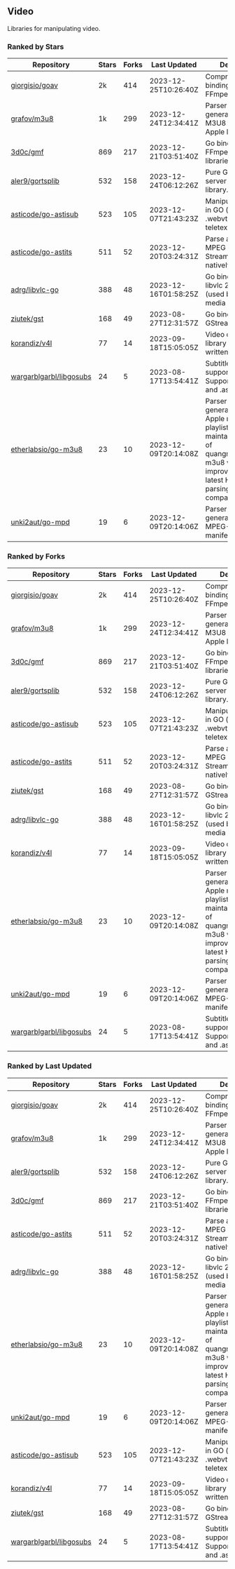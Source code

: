 ## Video

Libraries for manipulating video.

### Ranked by Stars

| Repository | Stars | Forks | Last Updated | Description | 
|------------|-------|-------|--------------|-------------|
| [giorgisio/goav](https://github.com/giorgisio/goav) | 2k | 414 | 2023-12-25T10:26:40Z |  Comprehensive Go bindings for FFmpeg. |
| [grafov/m3u8](https://github.com/grafov/m3u8) | 1k | 299 | 2023-12-24T12:34:41Z |  Parser and generator library of M3U8 playlists for Apple HLS. |
| [3d0c/gmf](https://github.com/3d0c/gmf) | 869 | 217 | 2023-12-21T03:51:40Z |  Go bindings for FFmpeg av\* libraries. |
| [aler9/gortsplib](https://github.com/aler9/gortsplib) | 532 | 158 | 2023-12-24T06:12:26Z |  Pure Go RTSP server and client library. |
| [asticode/go-astisub](https://github.com/asticode/go-astisub) | 523 | 105 | 2023-12-07T21:43:23Z |  Manipulate subtitles in GO (.srt, .stl, .ttml, .webvtt, .ssa/.ass, teletext, .smi, etc.). |
| [asticode/go-astits](https://github.com/asticode/go-astits) | 511 | 52 | 2023-12-20T03:24:31Z |  Parse and demux MPEG Transport Streams (.ts) natively in GO. |
| [adrg/libvlc-go](https://github.com/adrg/libvlc-go) | 388 | 48 | 2023-12-16T01:58:25Z |  Go bindings for libvlc 2.X/3.X/4.X (used by the VLC media player). |
| [ziutek/gst](https://github.com/ziutek/gst) | 168 | 49 | 2023-08-27T12:31:57Z |  Go bindings for GStreamer. |
| [korandiz/v4l](https://github.com/korandiz/v4l) | 77 | 14 | 2023-09-18T15:05:05Z |  Video capture library for Linux, written in Go. |
| [wargarblgarbl/libgosubs](https://github.com/wargarblgarbl/libgosubs) | 24 | 5 | 2023-08-17T13:54:41Z |  Subtitle format support for go. Supports .srt, .ttml, and .ass. |
| [etherlabsio/go-m3u8](https://github.com/etherlabsio/go-m3u8) | 23 | 10 | 2023-12-09T20:14:08Z |  Parser and generator library for Apple m3u8 playlists. Actively maintained version of quangngotan95/go-m3u8 with improvements and latest HLS playlist parsing compatibility. |
| [unki2aut/go-mpd](https://github.com/unki2aut/go-mpd) | 19 | 6 | 2023-12-09T20:14:06Z |  Parser and generator library for MPEG-DASH manifest files. |

### Ranked by Forks

| Repository | Stars | Forks | Last Updated | Description | 
|------------|-------|-------|--------------|-------------|
| [giorgisio/goav](https://github.com/giorgisio/goav) | 2k | 414 | 2023-12-25T10:26:40Z |  Comprehensive Go bindings for FFmpeg. |
| [grafov/m3u8](https://github.com/grafov/m3u8) | 1k | 299 | 2023-12-24T12:34:41Z |  Parser and generator library of M3U8 playlists for Apple HLS. |
| [3d0c/gmf](https://github.com/3d0c/gmf) | 869 | 217 | 2023-12-21T03:51:40Z |  Go bindings for FFmpeg av\* libraries. |
| [aler9/gortsplib](https://github.com/aler9/gortsplib) | 532 | 158 | 2023-12-24T06:12:26Z |  Pure Go RTSP server and client library. |
| [asticode/go-astisub](https://github.com/asticode/go-astisub) | 523 | 105 | 2023-12-07T21:43:23Z |  Manipulate subtitles in GO (.srt, .stl, .ttml, .webvtt, .ssa/.ass, teletext, .smi, etc.). |
| [asticode/go-astits](https://github.com/asticode/go-astits) | 511 | 52 | 2023-12-20T03:24:31Z |  Parse and demux MPEG Transport Streams (.ts) natively in GO. |
| [ziutek/gst](https://github.com/ziutek/gst) | 168 | 49 | 2023-08-27T12:31:57Z |  Go bindings for GStreamer. |
| [adrg/libvlc-go](https://github.com/adrg/libvlc-go) | 388 | 48 | 2023-12-16T01:58:25Z |  Go bindings for libvlc 2.X/3.X/4.X (used by the VLC media player). |
| [korandiz/v4l](https://github.com/korandiz/v4l) | 77 | 14 | 2023-09-18T15:05:05Z |  Video capture library for Linux, written in Go. |
| [etherlabsio/go-m3u8](https://github.com/etherlabsio/go-m3u8) | 23 | 10 | 2023-12-09T20:14:08Z |  Parser and generator library for Apple m3u8 playlists. Actively maintained version of quangngotan95/go-m3u8 with improvements and latest HLS playlist parsing compatibility. |
| [unki2aut/go-mpd](https://github.com/unki2aut/go-mpd) | 19 | 6 | 2023-12-09T20:14:06Z |  Parser and generator library for MPEG-DASH manifest files. |
| [wargarblgarbl/libgosubs](https://github.com/wargarblgarbl/libgosubs) | 24 | 5 | 2023-08-17T13:54:41Z |  Subtitle format support for go. Supports .srt, .ttml, and .ass. |

### Ranked by Last Updated

| Repository | Stars | Forks | Last Updated | Description | 
|------------|-------|-------|--------------|-------------|
| [giorgisio/goav](https://github.com/giorgisio/goav) | 2k | 414 | 2023-12-25T10:26:40Z |  Comprehensive Go bindings for FFmpeg. |
| [grafov/m3u8](https://github.com/grafov/m3u8) | 1k | 299 | 2023-12-24T12:34:41Z |  Parser and generator library of M3U8 playlists for Apple HLS. |
| [aler9/gortsplib](https://github.com/aler9/gortsplib) | 532 | 158 | 2023-12-24T06:12:26Z |  Pure Go RTSP server and client library. |
| [3d0c/gmf](https://github.com/3d0c/gmf) | 869 | 217 | 2023-12-21T03:51:40Z |  Go bindings for FFmpeg av\* libraries. |
| [asticode/go-astits](https://github.com/asticode/go-astits) | 511 | 52 | 2023-12-20T03:24:31Z |  Parse and demux MPEG Transport Streams (.ts) natively in GO. |
| [adrg/libvlc-go](https://github.com/adrg/libvlc-go) | 388 | 48 | 2023-12-16T01:58:25Z |  Go bindings for libvlc 2.X/3.X/4.X (used by the VLC media player). |
| [etherlabsio/go-m3u8](https://github.com/etherlabsio/go-m3u8) | 23 | 10 | 2023-12-09T20:14:08Z |  Parser and generator library for Apple m3u8 playlists. Actively maintained version of quangngotan95/go-m3u8 with improvements and latest HLS playlist parsing compatibility. |
| [unki2aut/go-mpd](https://github.com/unki2aut/go-mpd) | 19 | 6 | 2023-12-09T20:14:06Z |  Parser and generator library for MPEG-DASH manifest files. |
| [asticode/go-astisub](https://github.com/asticode/go-astisub) | 523 | 105 | 2023-12-07T21:43:23Z |  Manipulate subtitles in GO (.srt, .stl, .ttml, .webvtt, .ssa/.ass, teletext, .smi, etc.). |
| [korandiz/v4l](https://github.com/korandiz/v4l) | 77 | 14 | 2023-09-18T15:05:05Z |  Video capture library for Linux, written in Go. |
| [ziutek/gst](https://github.com/ziutek/gst) | 168 | 49 | 2023-08-27T12:31:57Z |  Go bindings for GStreamer. |
| [wargarblgarbl/libgosubs](https://github.com/wargarblgarbl/libgosubs) | 24 | 5 | 2023-08-17T13:54:41Z |  Subtitle format support for go. Supports .srt, .ttml, and .ass. |

